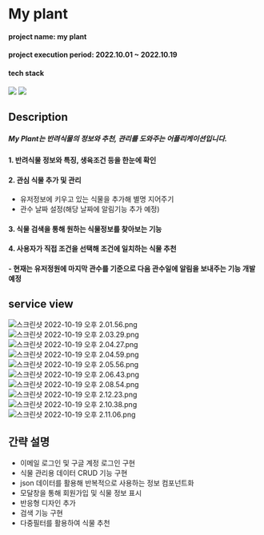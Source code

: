 # My plant

#### project name: my plant

#### project execution period: 2022.10.01 ~ 2022.10.19

#### tech stack

<img src="https://img.shields.io/badge/React-61DAFB?style=flat-square&logo=React&logoColor=FFFFFF"/>
<img src="https://img.shields.io/badge/Firebase-FFCA28?style=flat-square&logo=Firebase&logoColor=FFFFFF"/>

## Description

##### My Plant는 반려식물의 정보와 추천, 관리를 도와주는 어플리케이션입니다.

#### 1. 반려식물 정보와 특징, 생육조건 등을 한눈에 확인

#### 2. 관심 식물 추가 및 관리

- 유저정보에 키우고 있는 식물을 추가해 별명 지어주기<br>
- 관수 날짜 설정(해당 날짜에 알림기능 추가 예정)

#### 3. 식물 검색을 통해 원하는 식물정보를 찾아보는 기능

#### 4. 사용자가 직접 조건을 선택해 조건에 일치하는 식물 추천

#### - 현재는 유저정원에 마지막 관수를 기준으로 다음 관수일에 알림을 보내주는 기능 개발예정

## service view

![스크린샷 2022-10-19 오후 2.01.56.png](https://s3-us-west-2.amazonaws.com/secure.notion-static.com/53f13b33-448e-462e-b4e3-3f1d4b136d54/%E1%84%89%E1%85%B3%E1%84%8F%E1%85%B3%E1%84%85%E1%85%B5%E1%86%AB%E1%84%89%E1%85%A3%E1%86%BA_2022-10-19_%E1%84%8B%E1%85%A9%E1%84%92%E1%85%AE_2.01.56.png)
![스크린샷 2022-10-19 오후 2.03.29.png](https://s3-us-west-2.amazonaws.com/secure.notion-static.com/993f3449-b4b6-4ac9-aa0a-2a2992c48ab9/%E1%84%89%E1%85%B3%E1%84%8F%E1%85%B3%E1%84%85%E1%85%B5%E1%86%AB%E1%84%89%E1%85%A3%E1%86%BA_2022-10-19_%E1%84%8B%E1%85%A9%E1%84%92%E1%85%AE_2.03.29.png)
![스크린샷 2022-10-19 오후 2.04.27.png](https://s3-us-west-2.amazonaws.com/secure.notion-static.com/74c0e072-b5d4-43f8-b53d-d860714009b2/%E1%84%89%E1%85%B3%E1%84%8F%E1%85%B3%E1%84%85%E1%85%B5%E1%86%AB%E1%84%89%E1%85%A3%E1%86%BA_2022-10-19_%E1%84%8B%E1%85%A9%E1%84%92%E1%85%AE_2.04.27.png)
![스크린샷 2022-10-19 오후 2.04.59.png](https://s3-us-west-2.amazonaws.com/secure.notion-static.com/031a6729-e14c-490e-b2e2-73a3c41d847f/%E1%84%89%E1%85%B3%E1%84%8F%E1%85%B3%E1%84%85%E1%85%B5%E1%86%AB%E1%84%89%E1%85%A3%E1%86%BA_2022-10-19_%E1%84%8B%E1%85%A9%E1%84%92%E1%85%AE_2.04.59.png)
![스크린샷 2022-10-19 오후 2.05.56.png](https://s3-us-west-2.amazonaws.com/secure.notion-static.com/7c26880a-0875-4b14-a189-06048cb18cba/%E1%84%89%E1%85%B3%E1%84%8F%E1%85%B3%E1%84%85%E1%85%B5%E1%86%AB%E1%84%89%E1%85%A3%E1%86%BA_2022-10-19_%E1%84%8B%E1%85%A9%E1%84%92%E1%85%AE_2.05.56.png)
![스크린샷 2022-10-19 오후 2.06.43.png](https://s3-us-west-2.amazonaws.com/secure.notion-static.com/e0f524de-bcb9-4e74-b378-f0d9384b8b2a/%E1%84%89%E1%85%B3%E1%84%8F%E1%85%B3%E1%84%85%E1%85%B5%E1%86%AB%E1%84%89%E1%85%A3%E1%86%BA_2022-10-19_%E1%84%8B%E1%85%A9%E1%84%92%E1%85%AE_2.06.43.png)
![스크린샷 2022-10-19 오후 2.08.54.png](https://s3-us-west-2.amazonaws.com/secure.notion-static.com/9d22de3d-cdd1-4db7-89bd-04374196bbf0/%E1%84%89%E1%85%B3%E1%84%8F%E1%85%B3%E1%84%85%E1%85%B5%E1%86%AB%E1%84%89%E1%85%A3%E1%86%BA_2022-10-19_%E1%84%8B%E1%85%A9%E1%84%92%E1%85%AE_2.08.54.png)
![스크린샷 2022-10-19 오후 2.12.23.png](https://s3-us-west-2.amazonaws.com/secure.notion-static.com/e7b711a9-74d6-4ef4-b9ff-cab929a627c2/%E1%84%89%E1%85%B3%E1%84%8F%E1%85%B3%E1%84%85%E1%85%B5%E1%86%AB%E1%84%89%E1%85%A3%E1%86%BA_2022-10-19_%E1%84%8B%E1%85%A9%E1%84%92%E1%85%AE_2.12.23.png)
![스크린샷 2022-10-19 오후 2.10.38.png](https://s3-us-west-2.amazonaws.com/secure.notion-static.com/86a26446-98f0-4149-8165-1e56f4f8452f/%E1%84%89%E1%85%B3%E1%84%8F%E1%85%B3%E1%84%85%E1%85%B5%E1%86%AB%E1%84%89%E1%85%A3%E1%86%BA_2022-10-19_%E1%84%8B%E1%85%A9%E1%84%92%E1%85%AE_2.10.38.png)
![스크린샷 2022-10-19 오후 2.11.06.png](https://s3-us-west-2.amazonaws.com/secure.notion-static.com/d9f87327-4598-4725-9a80-2847b9fd8033/%E1%84%89%E1%85%B3%E1%84%8F%E1%85%B3%E1%84%85%E1%85%B5%E1%86%AB%E1%84%89%E1%85%A3%E1%86%BA_2022-10-19_%E1%84%8B%E1%85%A9%E1%84%92%E1%85%AE_2.11.06.png)

## 간략 설명

- 이메일 로그인 및 구글 계정 로그인 구현<br>
- 식물 관리용 데이터 CRUD 기능 구현<br>
- json 데이터를 활용해 반복적으로 사용하는 정보 컴포넌트화<br>
- 모달창을 통해 회원가입 및 식물 정보 표시<br>
- 반응형 디자인 추가<br>
- 검색 기능 구현<br>
- 다중필터를 활용하여 식물 추천
